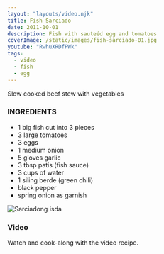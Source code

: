 ```yaml
---
layout: "layouts/video.njk"
title: Fish Sarciado
date: 2011-10-01
description: Fish with sauteéd egg and tomatoes
coverImage: /static/images/fish-sarciado-01.jpg
youtube: "RwhuXRDfPWk"
tags:
  - video
  - fish
  - egg
---
```


Slow cooked beef stew with vegetables

### INGREDIENTS
* 1 big fish cut into 3 pieces
* 3 large tomatoes
* 3 eggs
* 1 medium onion
* 5 gloves garlic
* 3 tbsp patis (fish sauce)
* 3 cups of water
* 1 siling berde (green chili)
* black pepper
* spring onion as garnish

![Sarciadong isda](/static/images/fish-sarciado-02.jpg?nf_resize=fit&w=960)

### Video
Watch and cook-along with the video recipe.


